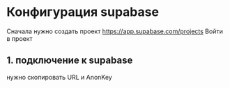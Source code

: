 # Конфигурация supabase
Сначала нужно создать проект https://app.supabase.com/projects
Войти в проект
## 1. подключение к supabase
нужно скопировать URL и AnonKey


